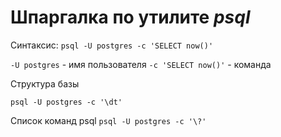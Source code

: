 # Шпаргалка по утилите *psql*

Синтаксис:
```psql -U postgres -c 'SELECT now()'```

```-U postgres``` - имя пользователя
```-c 'SELECT now()'``` - команда


Структура базы

```psql -U postgres -c '\dt'```


Список команд psql
```psql -U postgres -c '\?'```
